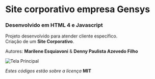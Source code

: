 # Site corporativo empresa Gensys

### Desenvolvido em HTML 4 e Javascript

Projeto desenvolvido para atender cliente específico.  
Criação de um **Site Corporativo**.

Autores: **Marilene Esquiavoni** & **Denny Paulista Azevedo Filho**

![Tela Principal](https://mdcursos.dev.br/img/sisweb/TelaPrincipalSiteGensys.png)

_Estes códigos estão sobre a licença_ **MIT**
